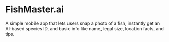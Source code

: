 # FishMaster.ai
A simple mobile app that lets users snap a photo of a fish, instantly get an AI-based species ID, and basic info like name, legal size, location facts, and tips.
